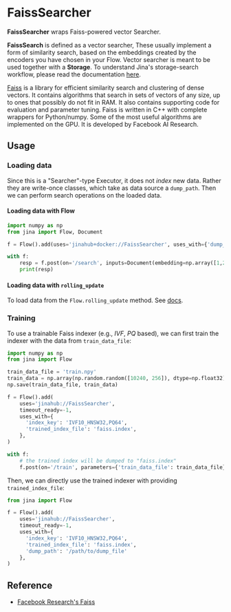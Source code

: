 # FaissSearcher

**FaissSearcher** wraps Faiss-powered vector Searcher.

**FaissSearch** is defined as a vector searcher,
These usually implement a form of similarity search,
based on the embeddings created by the encoders you have chosen in your Flow.
Vector searcher is meant to be used together with a **Storage**.
To understand Jina's storage-search workflow,
please read the documentation [here](https://docs.jina.ai/advanced/experimental/indexers/).

[Faiss](https://github.com/facebookresearch/faiss) is a library for efficient similarity search and clustering of dense vectors.
It contains algorithms that search in sets of vectors of any size, up to ones that possibly do not fit in RAM.
It also contains supporting code for evaluation and parameter tuning.
Faiss is written in C++ with complete wrappers for Python/numpy.
Some of the most useful algorithms are implemented on the GPU.
It is developed by Facebook AI Research.


## Usage

### Loading data

Since this is a "Searcher"-type Executor, it does not _index_ new data.
Rather they are write-once classes, which take as data source a `dump_path`. 
Then we can perform search operations on the loaded data.

#### Loading data with Flow


```python
import numpy as np
from jina import Flow, Document

f = Flow().add(uses='jinahub+docker://FaissSearcher', uses_with={'dump_path': '/tmp/your_dump_location'})

with f:
    resp = f.post(on='/search', inputs=Document(embedding=np.array([1,2,3])), return_results=True)
    print(resp)
```

#### Loading data with `rolling_update`

To load data from the `Flow.rolling_update` method. See [docs](https://docs.jina.ai/advanced/experimental/indexers/).

### Training

To use a trainable Faiss indexer (e.g., _IVF_, _PQ_ based),
we can first train the indexer with the data from `train_data_file`:

```python
import numpy as np
from jina import Flow

train_data_file = 'train.npy'
train_data = np.array(np.random.random([10240, 256]), dtype=np.float32)
np.save(train_data_file, train_data)

f = Flow().add(
    uses='jinahub://FaissSearcher',
    timeout_ready=-1,
    uses_with={
      'index_key': 'IVF10_HNSW32,PQ64',
      'trained_index_file': 'faiss.index',
    },
)

with f:
    # the trained index will be dumped to "faiss.index"
    f.post(on='/train', parameters={'train_data_file': train_data_file})
```

Then, we can directly use the trained indexer with providing `trained_index_file`:

```python
from jina import Flow

f = Flow().add(
    uses='jinahub://FaissSearcher',
    timeout_ready=-1,
    uses_with={
      'index_key': 'IVF10_HNSW32,PQ64',
      'trained_index_file': 'faiss.index',
      'dump_path': '/path/to/dump_file'
    },
)
```

## Reference

- [Facebook Research's Faiss](https://github.com/facebookresearch/faiss)
